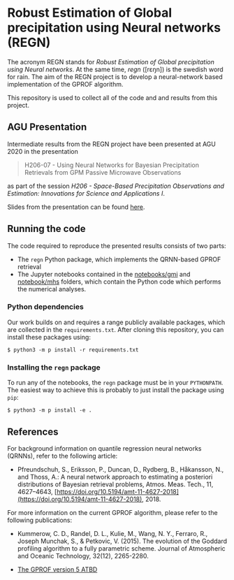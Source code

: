 # Robust Estimation of Global precipitation using Neural networks (REGN)

The acronym REGN stands for *Robust Estimation of Global precipitation using
Neural networks*. At the same time, *regn* ([rɛŋn]) is the swedish word for
rain. The aim of the REGN project is to develop a neural-network based
implementation of the GPROF algorithm.

This repository is used to collect all of the code and and results from
this project.

## AGU Presentation

Intermediate results from the REGN project have been presented at AGU 2020
in the presentation

> H206-07 - Using Neural Networks for Bayesian Precipitation Retrievals from GPM Passive Microwave Observations

as part of the session *H206 - Space-Based Precipitation Observations and Estimation: Innovations for Science and Applications I*.

Slides from the presentation can be found [here](https://raw.githubusercontent.com/SEE-MOF/regn/master/presentation/agu_presentation.pdf).

## Running the code

The code required to reproduce the presented results consists of two parts:

- The ``regn`` Python package, which implements the QRNN-based GPROF retrieval
- The Jupyter notebooks contained in the [notebooks/gmi](notebooks/gmi) and
  [notebook/mhs](notebooks/mhs) folders, which contain the Python code which
  performs the numerical analyses.
  
### Python dependencies

Our work builds on and requires a range publicly available packages, which
are collected in the ``requirements.txt``. After cloning this repository, you
can install these packages using:

````
$ python3 -m p install -r requirements.txt
````

### Installing the ``regn`` package

To run any of the notebooks, the ``regn`` package must be in your ``PYTHONPATH``.
The easiest way to achieve this is probably to just install the package using
``pip``:

````
$ python3 -m p install -e .
````

## References

For background information on quantile regression neural networks (QRNNs), refer
to the following article:

- Pfreundschuh, S., Eriksson, P., Duncan, D., Rydberg, B., Håkansson, N., and Thoss, A.: A neural network approach to estimating a posteriori distributions of Bayesian retrieval problems, Atmos. Meas. Tech., 11, 4627–4643, [https://doi.org/10.5194/amt-11-4627-2018](https://doi.org/10.5194/amt-11-4627-2018), 2018.

For more information on the current GPROF algorithm, please refer to the following
publications:

- Kummerow, C. D., Randel, D. L., Kulie, M., Wang, N. Y., Ferraro, R., Joseph Munchak, S., & Petkovic, V. (2015). The evolution of the Goddard profiling algorithm to a fully parametric scheme. Journal of Atmospheric and Oceanic Technology, 32(12), 2265-2280.

- [The GPROF version 5 ATBD](http://rain.atmos.colostate.edu/ATBD/ATBD_GPM_June1_2017.pdf)


